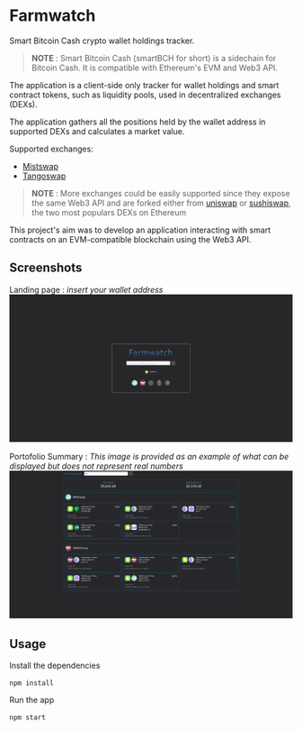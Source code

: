 # Farmwatch

Smart Bitcoin Cash crypto wallet holdings tracker.

> **NOTE** : Smart Bitcoin Cash (smartBCH for short) is a sidechain for Bitcoin Cash. It is compatible with Ethereum's EVM and Web3 API.

The application is a client-side only tracker for wallet holdings and smart contract tokens, such as liquidity pools, used in decentralized exchanges (DEXs).

The application gathers all the positions held by the wallet address in supported DEXs and calculates a market value.

Supported exchanges:
- [Mistswap](https://mistswap.fi/)
- [Tangoswap](https://tangoswap.cash/smart-swap)

> **NOTE** : More exchanges could be easily supported since they expose the same Web3 API and are forked either from [uniswap](https://uniswap.org/) or [sushiswap](https://www.sushi.com/), the two most populars DEXs on Ethereum

This project's aim was to develop an application interacting with smart contracts on an EVM-compatible blockchain using the Web3 API.

## Screenshots
Landing page : *insert your wallet address*
![Landing page](screenshots/farmwatch_landing.png)

Portofolio Summary : *This image is provided as an example of what can be displayed but does not represent real numbers*
![Portfolio summary](screenshots/farmwatch_portfolio.png)

## Usage
Install the dependencies
```
npm install
```

Run the app
```
npm start
```
